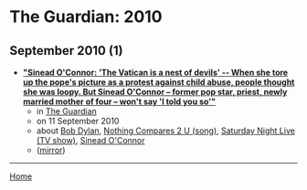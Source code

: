 # The Guardian: 2010

## September 2010 (1)

 - [**"Sinead O'Connor: 'The Vatican is a nest of devils' -- When she tore up the pope's picture as a protest against child abuse, people thought she was loopy. But Sinead O'Connor – former pop star, priest, newly married mother of four – won't say 'I told you so'"**](https://www.theguardian.com/world/2010/sep/10/sinead-oconnor-pope-visit)
    - in [The Guardian](../../../publications/f-j/the-guardian/index.md)
    - on 11 September 2010
    - about [Bob Dylan](../../../topics/bob-dylan/index.md), [Nothing Compares 2 U (song)](../../../topics/song/nothing-compares-2-u/index.md), [Saturday Night Live (TV show)](../../../topics/tv-show/saturday-night-live/index.md), [Sinead O'Connor](../../../topics/sinead-o-connor/index.md)
    - ([mirror](https://web.archive.org/web/*/https://www.theguardian.com/world/2010/sep/10/sinead-oconnor-pope-visit))

----

[Home](../index.md)
